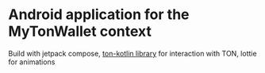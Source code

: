 # Android application for the MyTonWallet context

Build with jetpack compose, [ton-kotlin library](https://github.com/ton-community/ton-kotlin) for interaction with TON, lottie for animations
